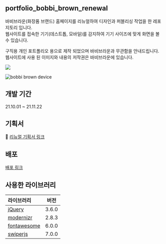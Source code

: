 ## portfolio_bobbi_brown_renewal

바비브라운(화장품 브랜드) 홈페이지를 리뉴얼하여 디자인과 퍼블리싱 작업을 한 레포지토리 입니다.\
웹사이트를 접속한 기기(데스트톱, 모바일)를 감지하여 기기 사이즈에 맞게 화면을 볼 수 있습니다.

구직용 개인 포트폴리오 용으로 제작 되었으며 바비브라운과 무관함을 안내드립니다.\
웹사이트에 사용 된 이미지와 내용의 저작권은 바비브라운에 있습니다.

<p style="display=flex">
  <img src="https://img.shields.io/badge/jQuery%20-v3.6.0%20-0769AD?style=flat-square" />
</p>

![bobbi brown device](https://github.com/heosuyeon/portfolio_elysian_renewal/assets/91523662/f4c00065-5965-42ba-91f6-07c2e0e27a3d)

## 개발 기간
21.10.01 ~ 21.11.22

## 기획서 
📄 [리뉴얼 기획서 링크](https://docs.google.com/presentation/d/1W7v398RmHak21sN9pjIv24W2uwPiC1L7/edit?usp=sharing&ouid=100456759543079574210&rtpof=true&sd=true)

## 배포
[배포 링크](https://heosuyeon.github.io/portfolio_bobbi_brown_renewal/)

## 사용한 라이브러리  
|라이브러리|버전|
|:----|:---:|
|[jQuery](https://jquery.com/)|3.6.0|
|[modernizr](https://modernizr.com/)|2.8.3|
|[fontawesome](https://fontawesome.com/)|6.0.0|
|[swiperjs](https://swiperjs.com/)|7.0.0|
